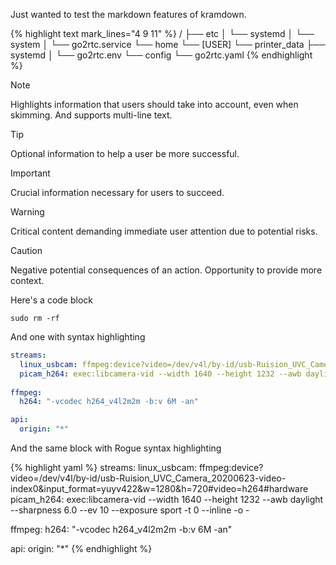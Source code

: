 Just wanted to test the markdown features of kramdown.

{% highlight text mark_lines="4 9 11" %}
/
├── etc
│   └── systemd
│       └── system
│           └── go2rtc.service
└── home
    └── [USER]
        └── printer_data
            ├── systemd
            │   └── go2rtc.env
            └── config
                └── go2rtc.yaml
{% endhighlight %}

> [!NOTE]
> Highlights information that users should take into account, even when skimming.
> And supports multi-line text.

> [!TIP]
> Optional information to help a user be more successful.

> [!IMPORTANT]  
> Crucial information necessary for users to succeed.

  > [!WARNING]  
  > Critical content demanding immediate
  > user attention due to potential risks.

> [!CAUTION]
> Negative potential consequences of an action.
> Opportunity to provide more context.


Here's a code block

```
sudo rm -rf
```

And one with syntax highlighting

~~~ yaml
streams:
  linux_usbcam: ffmpeg:device?video=/dev/v4l/by-id/usb-Ruision_UVC_Camera_20200623-video-index0&input_format=yuyv422&w=1280&h=720#video=h264#hardware
  picam_h264: exec:libcamera-vid --width 1640 --height 1232 --awb daylight --sharpness 6.0 --ev 10 --exposure sport -t 0 --inline -o -
  
ffmpeg:
  h264: "-vcodec h264_v4l2m2m -b:v 6M -an"

api:
  origin: "*"
~~~

And the same block with Rogue syntax highlighting

{% highlight yaml %}
streams:
  linux_usbcam: ffmpeg:device?video=/dev/v4l/by-id/usb-Ruision_UVC_Camera_20200623-video-index0&input_format=yuyv422&w=1280&h=720#video=h264#hardware
  picam_h264: exec:libcamera-vid --width 1640 --height 1232 --awb daylight --sharpness 6.0 --ev 10 --exposure sport -t 0 --inline -o -
  
ffmpeg:
  h264: "-vcodec h264_v4l2m2m -b:v 6M -an"

api:
  origin: "*"
{% endhighlight %}
